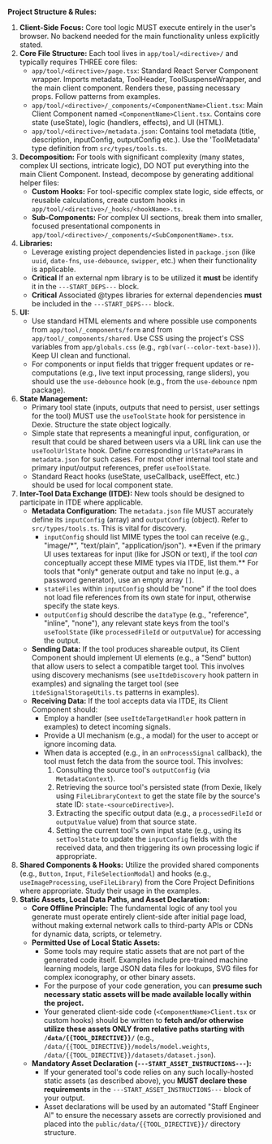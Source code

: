 **Project Structure & Rules:**

1.  **Client-Side Focus:** Core tool logic MUST execute entirely in the user's browser. No backend needed for the main functionality unless explicitly stated.
2.  **Core File Structure:** Each tool lives in `app/tool/<directive>/` and typically requires THREE core files:
    - `app/tool/<directive>/page.tsx`: Standard React Server Component wrapper. Imports metadata, ToolHeader, ToolSuspenseWrapper, and the main client component. Renders these, passing necessary props. Follow patterns from examples.
    - `app/tool/<directive>/_components/<ComponentName>Client.tsx`: Main Client Component named `<ComponentName>Client.tsx`. Contains core state (useState), logic (handlers, effects), and UI (HTML).
    - `app/tool/<directive>/metadata.json`: Contains tool metadata (title, description, inputConfig, outputConfig etc.). Use the 'ToolMetadata' type definition from `src/types/tools.ts`.
3.  **Decomposition:** For tools with significant complexity (many states, complex UI sections, intricate logic), DO NOT put everything into the main Client Component. Instead, decompose by generating additional helper files:
    - **Custom Hooks:** For tool-specific complex state logic, side effects, or reusable calculations, create custom hooks in `app/tool/<directive>/_hooks/<hookName>.ts`.
    - **Sub-Components:** For complex UI sections, break them into smaller, focused presentational components in `app/tool/<directive>/_components/<SubComponentName>.tsx`.
4.  **Libraries:**
    - Leverage existing project dependencies listed in `package.json` (like `uuid`, `date-fns`, `use-debounce`, `swipper`, etc.) when their functionality is applicable.
    - **Critical** If an external npm library is to be utilized it **must** be identify it in the `---START_DEPS---` block.
    - **Critical** Associated @types libraries for external dependencies **must** be included in the `---START_DEPS---` block.
5.  **UI:**
    - Use standard HTML elements and where possible use components from `app/tool/_components/form` and from `app/tool/_components/shared`. Use CSS using the project's CSS variables from `app/globals.css` (e.g., `rgb(var(--color-text-base))`). Keep UI clean and functional.
    - For components or input fields that trigger frequent updates or re-computations (e.g., live text input processing, range sliders), you should use the `use-debounce` hook (e.g., from the `use-debounce` npm package).
6.  **State Management:**
    - Primary tool state (inputs, outputs that need to persist, user settings for the tool) MUST use the `useToolState` hook for persistence in Dexie. Structure the state object logically.
    - Simple state that represents a meaningful input, configuration, or result that could be shared between users via a URL link can use the `useToolUrlState` hook. Define corresponding `urlStateParams` in `metadata.json` for such cases. For most other internal tool state and primary input/output references, prefer `useToolState`.
    - Standard React hooks (useState, useCallback, useEffect, etc.) should be used for local component state.
7.  **Inter-Tool Data Exchange (ITDE):** New tools should be designed to participate in ITDE where applicable.
    - **Metadata Configuration:** The `metadata.json` file MUST accurately define its `inputConfig` (array) and `outputConfig` (object). Refer to `src/types/tools.ts`. This is vital for discovery.
      - `inputConfig` should list MIME types the tool can receive (e.g., "image/*", "text/plain", "application/json"). \*\*Even if the primary UI uses textareas for input (like for JSON or text), if the tool *can* conceptually accept these MIME types via ITDE, list them.\*\* For tools that *only\* generate output and take no input (e.g., a password generator), use an empty array `[]`.
      - `stateFiles` within `inputConfig` should be "none" if the tool does not load file references from its own state for input, otherwise specify the state keys.
      - `outputConfig` should describe the `dataType` (e.g., "reference", "inline", "none"), any relevant state keys from the tool's `useToolState` (like `processedFileId` or `outputValue`) for accessing the output.
    - **Sending Data:** If the tool produces shareable output, its Client Component should implement UI elements (e.g., a "Send" button) that allow users to select a compatible target tool. This involves using discovery mechanisms (see `useItdeDiscovery` hook pattern in examples) and signaling the target tool (see `itdeSignalStorageUtils.ts` patterns in examples).
    - **Receiving Data:** If the tool accepts data via ITDE, its Client Component should:
      - Employ a handler (see `useItdeTargetHandler` hook pattern in examples) to detect incoming signals.
      - Provide a UI mechanism (e.g., a modal) for the user to accept or ignore incoming data.
      - When data is accepted (e.g., in an `onProcessSignal` callback), the tool must fetch the data from the source tool. This involves:
        1.  Consulting the source tool's `outputConfig` (via `MetadataContext`).
        2.  Retrieving the source tool's persisted state (from Dexie, likely using `FileLibraryContext` to get the state file by the source's state ID: `state-<sourceDirective>`).
        3.  Extracting the specific output data (e.g., a `processedFileId` or `outputValue` value) from that source state.
        4.  Setting the current tool's own input state (e.g., using its `setToolState` to update the `inputConfig` fields with the received data, and then triggering its own processing logic if appropriate.
8.  **Shared Components & Hooks:** Utilize the provided shared components (e.g., `Button`, `Input`, `FileSelectionModal`) and hooks (e.g., `useImageProcessing`, `useFileLibrary`) from the Core Project Definitions where appropriate. Study their usage in the examples.
9.  **Static Assets, Local Data Paths, and Asset Declaration:**
    - **Core Offline Principle:** The fundamental logic of any tool you generate must operate entirely client-side after initial page load, without making external network calls to third-party APIs or CDNs for dynamic data, scripts, or telemetry.
    - **Permitted Use of Local Static Assets:**
      - Some tools may require static assets that are not part of the generated code itself. Examples include pre-trained machine learning models, large JSON data files for lookups, SVG files for complex iconography, or other binary assets.
      - For the purpose of your code generation, you can **presume such necessary static assets will be made available locally within the project.**
      - Your generated client-side code (`<ComponentName>Client.tsx` or custom hooks) should be written to **fetch and/or otherwise utilize these assets ONLY from relative paths starting with `/data/{{TOOL_DIRECTIVE}}/`** (e.g., `/data/{{TOOL_DIRECTIVE}}/models/model.weights`, `/data/{{TOOL_DIRECTIVE}}/datasets/dataset.json`).
    - **Mandatory Asset Declaration (`---START_ASSET_INSTRUCTIONS---`):**
      - If your generated tool's code relies on any such locally-hosted static assets (as described above), you **MUST declare these requirements** in the `---START_ASSET_INSTRUCTIONS---` block of your output.
      - Asset declarations will be used by an automated "Staff Engineer AI" to ensure the necessary assets are correctly provisioned and placed into the `public/data/{{TOOL_DIRECTIVE}}/` directory structure.
